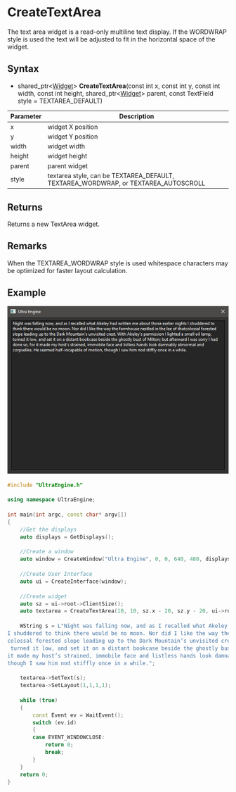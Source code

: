 # CreateTextArea #

The text area widget is a read-only multiline text display. If the WORDWRAP style is used the text will be adjusted to fit in the horizontal space of the widget.

## Syntax ##

- shared_ptr<[Widget](Widget.md)\> **CreateTextArea**(const int x, const int y, const int width, const int height, shared_ptr<[Widget](Widget.md)\> parent, const TextField style = TEXTAREA_DEFAULT)

| Parameter | Description |
| --- | --- |
| x | widget X position |
| y | widget Y position |
| width | widget width |
| height | widget height |
| parent | parent widget |
| style | textarea style, can be TEXTAREA_DEFAULT, TEXTAREA_WORDWRAP, or TEXTAREA_AUTOSCROLL |

## Returns

Returns a new TextArea widget.

## Remarks

When the TEXTAREA_WORDWRAP style is used whitespace characters may be optimized for faster layout calculation.

## Example

![](https://github.com/Leadwerks/Documentation/raw/master/Images/CreateTextArea.png)

```c++
#include "UltraEngine.h"

using namespace UltraEngine;

int main(int argc, const char* argv[])
{
    //Get the displays
    auto displays = GetDisplays();

    //Create a window
    auto window = CreateWindow("Ultra Engine", 0, 0, 640, 480, displays[0], WINDOW_TITLEBAR | WINDOW_RESIZABLE);

    //Create User Interface
    auto ui = CreateInterface(window);

    //Create widget
    auto sz = ui->root->ClientSize();
    auto textarea = CreateTextArea(10, 10, sz.x - 20, sz.y - 20, ui->root, TEXTAREA_WORDWRAP);

    WString s = L"Night was falling now, and as I recalled what Akeley had written me about those earlier nights \
I shuddered to think there would be no moon. Nor did I like the way the farmhouse nestled in the lee of that\
colossal forested slope leading up to the Dark Mountain’s unvisited crest. With Akeley’s permission I lighted a small oil lamp,\
 turned it low, and set it on a distant bookcase beside the ghostly bust of Milton; but afterward I was sorry I had done so, for \
it made my host’s strained, immobile face and listless hands look damnably abnormal and corpselike. He seemed half-incapable of motion, \
though I saw him nod stiffly once in a while.";

    textarea->SetText(s);
    textarea->SetLayout(1,1,1,1);

    while (true)
    {
        const Event ev = WaitEvent();
        switch (ev.id)
        {
        case EVENT_WINDOWCLOSE:
            return 0;
            break;
        }
    }
    return 0;
}
```
